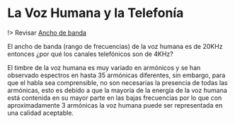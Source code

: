 # La Voz Humana y la Telefonía

!> Revisar [Ancho de banda](../seniales/ancho_de_banda)

El ancho de banda (rango de frecuencias) de la voz humana es de 20KHz entonces ¿por qué los canales telefónicos son de 4KHz?

El timbre de la voz humana es muy variado en armónicos y se han observado espectros en hasta 35 armónicas diferentes, sin embargo, para que el habla sea comprensible, no son necesarias la presencia de todas las armónicas, esto es debido a que la mayoría de la energía de la voz humana está contenida en su mayor parte en las bajas frecuencias por lo que con aproximadamente 3 armónicas la voz humana puede ser representada en una calidad aceptable.